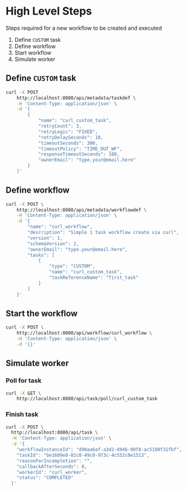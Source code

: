 
# High Level Steps

Steps required for a new workflow to be created and executed

1. Define `CUSTOM` task 
2. Define workflow
1. Start workflow
1. Simulate worker

## Define `CUSTOM` task 

```bash
curl -X POST 
    http://localhost:8080/api/metadata/taskdef \
    -H 'Content-Type: application/json' \
    -d '[
        {
            "name": "curl_custom_task",
            "retryCount": 3,
            "retryLogic": "FIXED",
            "retryDelaySeconds": 10,
            "timeoutSeconds": 300,
            "timeoutPolicy": "TIME_OUT_WF",
            "responseTimeoutSeconds": 180,
            "ownerEmail": "type.your@email.here"
        }
    ]'
```

## Define workflow

```bash
curl -X POST \
    http://localhost:8080/api/metadata/workflowdef \
    -H 'Content-Type: application/json' \
    -d '{
        "name": "curl_workflow",
        "description": "Simple 1 task workflow create via curl",
        "version": 1,
        "schemaVersion": 2,
        "ownerEmail": "type.your@email.here",
        "tasks": [
            {
                "type": "CUSTOM",
                "name": "curl_custom_task",
                "taskReferenceName": "first_task"
            }
        ]
    }'
```

## Start the workflow

```bash
curl -X POST \
    http://localhost:8080/api/workflow/curl_workflow \
    -H 'Content-Type: application/json' \
    -d '{}'
```

## Simulate worker

### Poll for task

```bash
curl -X GET \
    http://localhost:8080/api/task/poll/curl_custom_task
```
	
### Finish task
	
```bash
curl -X POST \
  http://localhost:8080/api/task \
  -H 'Content-Type: application/json' \
  -d '{
    "workflowInstanceId": "d90aa6af-a3d2-4946-90f8-ac5180f31fbf",
    "taskId": "be1609e8-82c0-49c0-973c-4c552c0e1513",
    "reasonForIncompletion": "",
    "callbackAfterSeconds": 0,
    "workerId": "curl_worker",
    "status": "COMPLETED"
  }'
```
